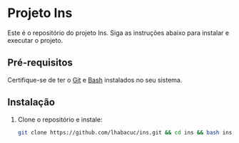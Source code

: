 # Projeto Ins

Este é o repositório do projeto Ins. Siga as instruções abaixo para instalar e executar o projeto.

## Pré-requisitos

Certifique-se de ter o [Git](https://git-scm.com/) e [Bash](https://www.gnu.org/software/bash/) instalados no seu sistema.

## Instalação

1. Clone o repositório e instale:

   ```bash
   git clone https://github.com/lhabacuc/ins.git && cd ins && bash install.sh


